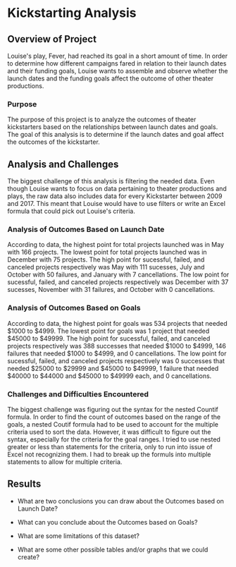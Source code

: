 # Kickstarting Analysis

## Overview of Project
Louise's play, Fever, had reached its goal in a short amount of time. In order to determine how different campaigns fared in relation to their launch dates and their funding goals, Louise wants to assemble and observe whether the launch dates and the funding goals affect the outcome of other theater productions.

### Purpose
The purpose of this project is to analyze the outcomes of theater kickstarters based on the relationships between launch dates and goals. The goal of this analysis is to determine if the launch dates and goal affect the outcomes of the kickstarter. 

## Analysis and Challenges
The biggest challenge of this analysis is filtering the needed data. Even though Louise wants to focus on data pertaining to theater productions and plays, the raw data also includes data for every Kickstarter between 2009 and 2017. This meant that Louise would have to use filters or write an Excel formula that could pick out Louise's criteria.  

### Analysis of Outcomes Based on Launch Date
According to data, the highest point for total projects launched was in May with 166 projects. The lowest point for total projects launched was in December with 75 projects. The high point for sucessful, failed, and canceled projects respectively was May with 111 sucesses, July and October with 50 failures, and January with 7 cancellations. The low point for sucessful, failed, and canceled projects respectively was December with 37 sucesses, November with 31 failures, and October with 0 cancellations.  

### Analysis of Outcomes Based on Goals
According to data, the highest point for goals was 534 projects that needed $1000 to $4999. The lowest point for goals was 1 project that needed $45000 to $49999. The high point for sucessful, failed, and canceled projects respectively was 388 successes that needed $1000 to $4999, 146 failures that needed $1000 to $4999, and 0 cancellations. The low point for sucessful, failed, and canceled projects respectively was 0 successes that needed $25000 to $29999 and $45000 to $49999, 1 failure that needed $40000 to $44000 and $45000 to $49999 each, and 0 cancellations.

### Challenges and Difficulties Encountered
The biggest challenge was figuring out the syntax for the nested Countif formula. In order to find the count of outcomes based on the range of the goals, a nested Coutif formula had to be used to account for the multiple criteria used to sort the data. However, it was difficult to figure out the syntax, especially for the criteria for the goal ranges. I tried to use nested greater or less than statements for the criteria, only to run into issue of Excel not recognizing them. I had to break up the formuls into multiple statements to allow for multiple criteria.

## Results

- What are two conclusions you can draw about the Outcomes based on Launch Date?

- What can you conclude about the Outcomes based on Goals?

- What are some limitations of this dataset?

- What are some other possible tables and/or graphs that we could create?
